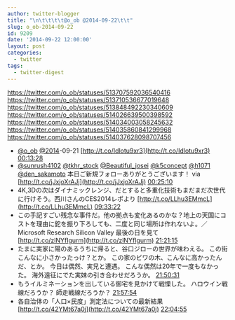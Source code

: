 ```yaml
---
author: twitter-blogger
title: "\n\t\t\t\t@o_ob @2014-09-22\t\t"
slug: o_ob-2014-09-22
id: 9209
date: '2014-09-22 12:00:00'
layout: post
categories:
  - twitter
tags:
  - twitter-digest
---
```


https://twitter.com/o_ob/statuses/513707592036540416 https://twitter.com/o_ob/statuses/513710536677019648 https://twitter.com/o_ob/statuses/513848492230340609 https://twitter.com/o_ob/statuses/514026639500398592 https://twitter.com/o_ob/statuses/514034003058245632 https://twitter.com/o_ob/statuses/514035860841299968 https://twitter.com/o_ob/statuses/514037628098707456  

*   [@o_ob](https://twitter.com/o_ob) [@2014](https://twitter.com/2014)-09-21 [http://t.co/Idlotu9xr3](http://t.co/Idlotu9xr3) [00:13:28](https://twitter.com/o_ob/statuses/513707592036540416)
*   [@sunrush4102](https://twitter.com/sunrush4102) [@tkhr_stock](https://twitter.com/tkhr_stock) [@Beautiful_josei](https://twitter.com/Beautiful_josei) [@k5concept](https://twitter.com/k5concept) [@h1071](https://twitter.com/h1071) [@den_sakamoto](https://twitter.com/den_sakamoto) 本日ご新規フォローありがとうございます！ via [http://t.co/jJxjoXrAJj](http://t.co/jJxjoXrAJj) [00:25:10](https://twitter.com/o_ob/statuses/513710536677019648)
*   4K,3Dの次はダイナミックレンジ、だとすると多重化技術もまだまだ次世代に行けそう。西川さんのCES2014レポより [http://t.co/LLhu3EMmcL](http://t.co/LLhu3EMmcL) [09:33:22](https://twitter.com/o_ob/statuses/513848492230340609)
*   この手記すごい残念な事件だ。他の拠点も変化あるのかな？地上の天国にコストを理由に鉈を振り下ろしても、二度と同じ場所は作れないよ。／Microsoft Research Silicon Valley 最後の日を見て [http://t.co/zlNYfIgurm](http://t.co/zlNYfIgurm) [21:21:15](https://twitter.com/o_ob/statuses/514026639500398592)
*   たまに実家に陽のあるうちに帰ると、谷口ジローの世界が味わえる。 この街こんなに小さかったっけ？とか。 この家のビワの木、こんなに高かったんだ、とか。 今日は偶然、実兄と遭遇。 こんな偶然は20年で一度もなかった。 海外遠征にでた実妹の引き合わせだろうか。 [21:50:31](https://twitter.com/o_ob/statuses/514034003058245632)
*   もうイルミネーションを出している御宅を見かけて戦慄した。 ハロウイン戦線だろうか？ 師走戦線だろうか？ [21:57:54](https://twitter.com/o_ob/statuses/514035860841299968)
*   各自治体の「人口×民度」測定法についての最新結果 [http://t.co/42YMt67a0j](http://t.co/42YMt67a0j) [22:04:55](https://twitter.com/o_ob/statuses/514037628098707456)